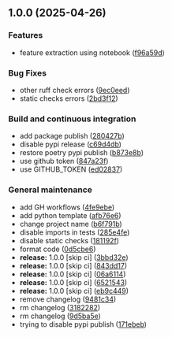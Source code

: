 ## 1.0.0 (2025-04-26)

### Features

* feature extraction using notebook ([f96a59d](https://github.com/w-disaster/ember/commit/f96a59dd3813260102bbbe2cd892a33a62409bb4))

### Bug Fixes

* other ruff check errors ([9ec0eed](https://github.com/w-disaster/ember/commit/9ec0eed324e0ba79c71146c248c5f908b9b8a1ce))
* static checks errors ([2bd3f12](https://github.com/w-disaster/ember/commit/2bd3f12f4d58bcf1a3665eb8a493ef923396941a))

### Build and continuous integration

* add package publish ([280427b](https://github.com/w-disaster/ember/commit/280427b8478509d33e9dc53ab6b8d63483a20bcc))
* disable pypi release ([c69d4db](https://github.com/w-disaster/ember/commit/c69d4db0daa98266bd2f6ec1f432de67449a427a))
* restore poetry pypi publish ([b873e8b](https://github.com/w-disaster/ember/commit/b873e8b20f3a0ee0095f619cc60ba8e9e351b54d))
* use github token ([847a23f](https://github.com/w-disaster/ember/commit/847a23f7cd3564b4f00cb1541ef17aad7a3ea3ae))
* use GITHUB_TOKEN ([ed02837](https://github.com/w-disaster/ember/commit/ed02837fed7819abcf105c434862a53c9ca3c1b9))

### General maintenance

* add GH workflows ([4fe9ebe](https://github.com/w-disaster/ember/commit/4fe9ebe1d351d0562ebe70dc2e8bb98a04bf2dbd))
* add python template ([afb76e6](https://github.com/w-disaster/ember/commit/afb76e6b9546c9440fbc277febcf1f5a5bc1af8a))
* change project name ([b6f791b](https://github.com/w-disaster/ember/commit/b6f791bd3b2918bd870219530caa49ee0ef16e55))
* disable imports in tests ([285e4fe](https://github.com/w-disaster/ember/commit/285e4fe6c9d8bad3fab68a811ff9f4843982aec6))
* disable static checks ([181192f](https://github.com/w-disaster/ember/commit/181192f8ddb37c951ccc8318269c756ccaba903b))
* format code ([0d5cbe6](https://github.com/w-disaster/ember/commit/0d5cbe6be6aae9b2d78ec48206f8f34227e4a13f))
* **release:** 1.0.0 [skip ci] ([3bbd32e](https://github.com/w-disaster/ember/commit/3bbd32e6dba59c1bb9edb10b05865cc35448355f))
* **release:** 1.0.0 [skip ci] ([843dd17](https://github.com/w-disaster/ember/commit/843dd17646f63187b66957507676ea889482e0e2))
* **release:** 1.0.0 [skip ci] ([06a6114](https://github.com/w-disaster/ember/commit/06a61145698bf6c4d59889d301549cd7e2ac3c4a))
* **release:** 1.0.0 [skip ci] ([6521543](https://github.com/w-disaster/ember/commit/65215439d6e2bb39bb038801c4d9b49bd601cb58))
* **release:** 1.0.0 [skip ci] ([eb9c449](https://github.com/w-disaster/ember/commit/eb9c44975a5162083e3c08fb03bb58c4321a2d26))
* remove changelog ([9481c34](https://github.com/w-disaster/ember/commit/9481c346ad5700efca984639a363946f2697f15d))
* rm changelog ([3182282](https://github.com/w-disaster/ember/commit/318228265a40e258a7bce83bfa0b7be4a879433d))
* rm changelog ([9d5ba5e](https://github.com/w-disaster/ember/commit/9d5ba5ec33953d3023067e6dbcffab5717a1e5f8))
* trying to disable pypi publish ([171ebeb](https://github.com/w-disaster/ember/commit/171ebebe569100258de0c6e94ea27dc856f52356))
